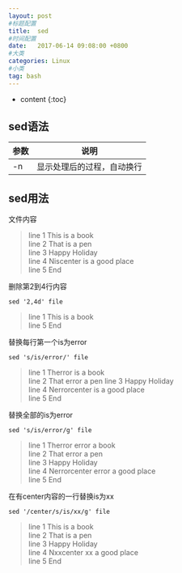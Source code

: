 ```yaml
---
layout: post
#标题配置
title:  sed
#时间配置
date:   2017-06-14 09:08:00 +0800
#大类
categories: Linux
#小类
tag: bash
---
```


* content
    {:toc}


## sed语法
|参数|说明|
---|---
-n|显示处理后的过程，自动换行
## sed用法
文件内容
>line 1 This is a book  
line 2 That is a pen    
line 3 Happy Holiday    
line 4 Niscenter is a good place    
line 5 End


删除第2到4行内容
```
sed '2,4d' file
```
>line 1 This is a book  
line 5 End

替换每行第一个is为error
```
sed 's/is/error/' file
```
>line 1 Therror is a book   
line 2 That error a pen 
line 3 Happy Holiday    
line 4 Nerrorcenter is a good place     
line 5 End

替换全部的is为error
```
sed 's/is/error/g' file
```
>line 1 Therror error a book    
line 2 That error a pen     
line 3 Happy Holiday    
line 4 Nerrorcenter error a good place  
line 5 End  

在有center内容的一行替换is为xx
```
sed '/center/s/is/xx/g' file
```
>line 1 This is a book  
line 2 That is a pen    
line 3 Happy Holiday    
line 4 Nxxcenter xx a good place    
line 5 End
